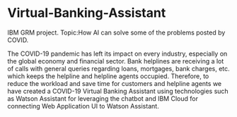 # Virtual-Banking-Assistant
IBM GRM project.
Topic:How AI can solve some of the problems posted by COVID.



The COVID-19 pandemic has left its impact on every industry, especially on the global economy and financial sector. Bank helplines are receiving a lot of calls with general queries regarding loans, mortgages, bank charges, etc. which keeps the helpline and helpline agents occupied. Therefore, to reduce the workload and save time for customers and helpline agents we have created a COVID-19 Virtual Banking Assistant using technologies such as Watson Assistant for leveraging the chatbot and IBM
Cloud for connecting Web Application UI to Watson Assistant.
